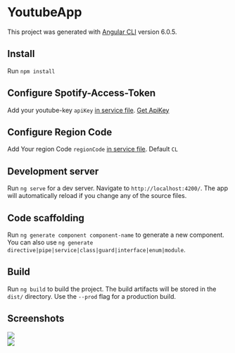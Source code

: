 # YoutubeApp

This project was generated with [Angular CLI](https://github.com/angular/angular-cli) version 6.0.5.

## Install
Run `npm install`

## Configure Spotify-Access-Token
Add your youtube-key `apiKey` [in service file](). [Get ApiKey](https://developers.google.com/youtube/v3/getting-started)

## Configure Region Code
Add Your region Code `regionCode` [in service file](). Default `CL`

## Development server

Run `ng serve` for a dev server. Navigate to `http://localhost:4200/`. The app will automatically reload if you change any of the source files.

## Code scaffolding

Run `ng generate component component-name` to generate a new component. You can also use `ng generate directive|pipe|service|class|guard|interface|enum|module`.

## Build

Run `ng build` to build the project. The build artifacts will be stored in the `dist/` directory. Use the `--prod` flag for a production build.

## Screenshots
<img src="https://i.imgur.com/BXLrfIt.png" />
<br>
<img src="https://i.imgur.com/TzycfvT.png" />
